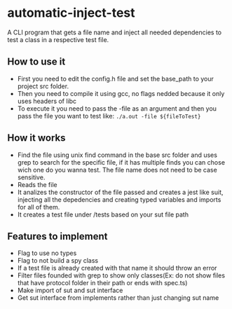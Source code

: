 # automatic-inject-test
A CLI program that gets a file name and inject all needed dependencies to test a class in a respective test file.

## How to use it
  - First you need to edit the config.h file and set the base_path to your project src folder.
  - Then you need to compile it using gcc, no flags nedded because it only uses headers of libc
  - To execute it you need to pass the -file as an argument and then you pass the file you want to test like: `./a.out -file ${fileToTest}`

## How it works
  - Find the file using unix find command in the base src folder and uses grep to search for the specific file, if it has multiple finds you can chose wich one do you wanna test. The file name does not need to be case sensitive.
  - Reads the file 
  - It analizes the constructor of the file passed and creates a jest like suit, injecting all the depedencies and creating typed variables and imports for all of them.
  - It creates a test file under /tests based on your sut file path 

## Features to implement
  - Flag to use no types
  - Flag to not build a spy class
  - If a test file is already created with that name it should throw an error
  - Filter files founded with grep to show only classes(Ex: do not show files that have protocol folder in their path or ends with spec.ts)
  - Make import of sut and sut interface
  - Get sut interface from implements rather than just changing sut name
   
 
